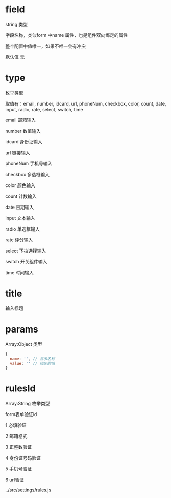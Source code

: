 # field

string 类型

字段名称，类似form 中name 属性，也是组件双向绑定的属性

整个配置中值唯一，如果不唯一会有冲突

默认值 无

# type 

枚举类型

取值有：email, number, idcard, url, phoneNum, checkbox, color, count, date, input, radio, rate, select, switch, time

email 邮箱输入

number 数值输入

idcard 身份证输入

url 链接输入

phoneNum 手机号输入

checkbox 多选框输入

color 颜色输入

count 计数输入

date 日期输入

input 文本输入

radio 单选框输入

rate 评分输入

select 下拉选择输入

switch 开关组件输入

time 时间输入

# title 

输入标题

# params

Array:Object 类型

```js
{
  name: '', // 显示名称
  value: '' // 绑定的值
}
```

# rulesId

Array:String 枚举类型

form表单验证id

1 必填验证

2 邮箱格式

3 正整数验证

4 身份证号码验证

5 手机号验证

6 url验证

[../src/settings/rules.js](../src/settings/rules.js)


